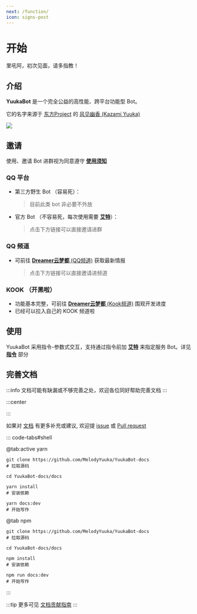 ```yaml
---
next: /function/
icon: signs-post
---
```

<!-- markdownlint-disable MD045 -->

# 开始

里吼阿，初次见面，请多指教！

## 介绍

**YuukaBot** 是一个完全公益的高性能、跨平台功能型 Bot。

它的名字来源于 [东方Project](https://zh.moegirl.org.cn/%E4%B8%9C%E6%96%B9Project) 的 [风见幽香 (Kazami Yuuka)](https://zh.moegirl.org.cn/%E9%A3%8E%E8%A7%81%E5%B9%BD%E9%A6%99)

[![](https://github.com/MelodyYuuka/YuukaBot-docs/workflows/docs/badge.svg)](https://github.com/MelodyYuuka/YuukaBot-docs)

## 邀请

使用、邀请 Bot 进群视为同意遵守 [**使用须知**](/about/instructions.md)

### QQ 平台

- 第三方野生 Bot （容易死）：
  > 目前此类 bot 非必要不外放

- 官方 Bot （不容易死，每次使用需要 [**艾特**](/about/glossary.md#%E8%89%BE%E7%89%B9)）：

  > 点击下方链接可以直接邀请进群

<VPCard
  title="幽幽子"
  desc="QQ群/私聊 邀请链接"
  logo="/images/avatar/yuyuko.webp"
  link="https://qun.qq.com/qunpro/robot/qunshare?robot_uin=3889001246"
  background="rgba(34, 192, 252, 0.25)"
/>

### QQ 频道

- 可前往 [**Dreamer云梦都** (QQ频道)](https://pd.qq.com/s/5iyaamyir) 获取最新情报

  > 点击下方链接可以直接邀请进频道

<VPCard
  title="幽幽子"
  desc="QQ频道 邀请链接"
  logo="/images/avatar/yuyuko.webp"
  link="https://qun.qq.com/qunpro/robot/share?robot_appid=102076836"
  background="rgba(255, 183, 197, 0.25)"
/>

### KOOK （开黑啦）

- 功能基本完整，可前往 [**Dreamer云梦都** (Kook频道)](https://kook.top/4wZDH7) 围观开发进度
- 已经可以拉入自己的 KOOK 频道啦

<VPCard
  title="幽幽子"
  desc="KOOK（开黑啦）邀请链接"
  logo="/images/avatar/yuyuko.webp"
  link="https://www.kookapp.cn/app/oauth2/authorize?id=11923&permissions=1073741822&client_id=JO7YTQlqvDVwtHKL&redirect_uri=&scope=bot"
  background="rgba(116, 224, 26, 0.25)"
/>

## 使用

YuukaBot 采用指令-参数式交互，支持通过指令前加 [**艾特**](../about/glossary.md#艾特) 来指定服务 Bot。详见 [**指令**](../function/) 部分

## 完善文档

:::info
文档可能有缺漏或不够完善之处，欢迎各位同好帮助完善文档
:::

:::center

<VPCard
  title="YuukaBot-docs"
  desc="YuukaBot 帮助文档仓库"
  logo="/images/logo.webp"
  link="https://github.com/MelodyYuuka/YuukaBot-docs"
  background="rgba(62, 175, 124, 0.15)"
/>

:::

如果对 [文档](https://github.com/MelodyYuuka/YuukaBot-docs) 有更多补充或建议, 欢迎提 [issue](https://github.com/MelodyYuuka/YuukaBot-docs/issues) 或 [Pull request](https://github.com/MelodyYuuka/YuukaBot-docs/pulls)

::: code-tabs#shell

@tab:active yarn

```bash:no-line-numbers
git clone https://github.com/MelodyYuuka/YuukaBot-docs
# 拉取源码

cd YuukaBot-docs/docs

yarn install
# 安装依赖

yarn docs:dev
# 开始写作
```

@tab npm

```bash:no-line-numbers
git clone https://github.com/MelodyYuuka/YuukaBot-docs
# 拉取源码

cd YuukaBot-docs/docs

npm install
# 安装依赖

npm run docs:dev
# 开始写作
```

:::

:::tip
更多可见 [文档贡献指南](../about/contribute/docs.md)
:::
